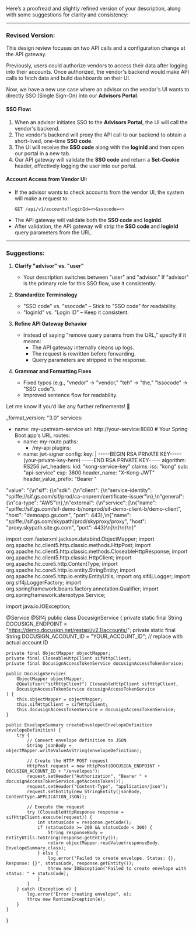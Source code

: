 Here’s a proofread and slightly refined version of your description, along with some suggestions for clarity and consistency:

---

### Revised Version:

This design review focuses on two API calls and a configuration change at the API gateway.

Previously, users could authorize vendors to access their data after logging into their accounts. Once authorized, the vendor's backend would make API calls to fetch data and build dashboards on their UI.

Now, we have a new use case where an advisor on the vendor's UI wants to directly SSO (Single Sign-On) into our **Advisors Portal**.

#### SSO Flow:
1. When an advisor initiates SSO to the **Advisors Portal**, the UI will call the vendor's backend.
2. The vendor's backend will proxy the API call to our backend to obtain a short-lived, one-time **SSO code**.
3. The UI will receive the **SSO code** along with the **loginId** and then open our portal in a new tab.
4. Our API gateway will validate the **SSO code** and return a **Set-Cookie** header, effectively logging the user into our portal.

#### Account Access from Vendor UI:
- If the advisor wants to check accounts from the vendor UI, the system will make a request to:
  ```
  GET /api/v1/accounts?loginId=<>&ssocode=<>
  ```
- The API gateway will validate both the **SSO code** and **loginId**.
- After validation, the API gateway will strip the **SSO code** and **loginId** query parameters from the URL.

---

### Suggestions:
1. **Clarify "advisor" vs. "user"**  
   - Your description switches between "user" and "advisor." If "advisor" is the primary role for this SSO flow, use it consistently.
  
2. **Standardize Terminology**  
   - "SSO code" vs. "ssocode" – Stick to "SSO code" for readability.
   - "loginId" vs. "Login ID" – Keep it consistent.

3. **Refine API Gateway Behavior**  
   - Instead of saying "remove query params from the URL," specify if it means:
     - The API gateway internally cleans up logs.
     - The request is rewritten before forwarding.
     - Query parameters are stripped in the response.
  
4. **Grammar and Formatting Fixes**  
   - Fixed typos (e.g., "vnedor" → "vendor," "teh" → "the," "lssocode" → "SSO code").
   - Improved sentence flow for readability.

Let me know if you’d like any further refinements! 🚀













_format_version: "3.0"
services:
  - name: my-upstream-service
    url: http://your-service:8080  # Your Spring Boot app's URL
    routes:
      - name: my-route
        paths:
          - /my-api
    plugins:
      - name: jwt-signer
        config:
          key: |
            -----BEGIN RSA PRIVATE KEY-----
            (your-private-key-here)
            -----END RSA PRIVATE KEY-----
          algorithm: RS256
          jwt_headers:
            kid: "kong-service-key"
          claims:
            iss: "kong"
            sub: "api-service"
            exp: 3600
          header_name: "X-Kong-JWT"
          header_value_prefix: "Bearer "

 
 
 
 
 
 
 
 
 
 
 
 
 
 
 
 
 
 
 
 
 
 
 
 
 
 
 
 "value": "{\n\"sif\": {\n\"sdk\": {\n\"client\": {\n\"service-identity\": \"spiffe://sif.gs.com/sif/prod/ca-onprem/certificate-issuer\"\n},\n\"general\": {\n\"ca-type\": \"AWS\"\n},\n\"external\": {\n\"service\": [\n{\"name\": \"spiffe://sif.gs.com/sif-demo-b/nonprod/sif-demo-client-b/demo-client\", \"host\": \"demoapp.gs.com\", \"port\": 443},\n{\"name\": \"spiffe://sif.gs.com/skypath/prod/skyproxy/proxy\", \"host\": \"proxy.skypath.site.gs.com\", \"port\": 443}\n]\n}\n}\n}"




 import com.fasterxml.jackson.databind.ObjectMapper;
import org.apache.hc.client5.http.classic.methods.HttpPost;
import org.apache.hc.client5.http.classic.methods.CloseableHttpResponse;
import org.apache.hc.client5.http.classic.HttpClient;
import org.apache.hc.core5.http.ContentType;
import org.apache.hc.core5.http.io.entity.StringEntity;
import org.apache.hc.core5.http.io.entity.EntityUtils;
import org.slf4j.Logger;
import org.slf4j.LoggerFactory;
import org.springframework.beans.factory.annotation.Qualifier;
import org.springframework.stereotype.Service;

import java.io.IOException;

@Service
@Slf4j
public class DocusignService {
    private static final String DOCUSIGN_ENDPOINT = "https://demo.docusign.net/restapi/v2.1/accounts/";
    private static final String DOCUSIGN_ACCOUNT_ID = "YOUR_ACCOUNT_ID";  // replace with actual account ID

    private final ObjectMapper objectMapper;
    private final CloseableHttpClient sifHttpClient;
    private final DocusignAccessTokenService docusignAccessTokenService;

    public DocusignService(
        ObjectMapper objectMapper,
        @Qualifier("sifHttpClient") CloseableHttpClient sifHttpClient,
        DocusignAccessTokenService docusignAccessTokenService
    ) {
        this.objectMapper = objectMapper;
        this.sifHttpClient = sifHttpClient;
        this.docusignAccessTokenService = docusignAccessTokenService;
    }

    public EnvelopeSummary createEnvelope(EnvelopeDefinition envelopeDefinition) {
        try {
            // Convert envelope definition to JSON
            String jsonBody = objectMapper.writeValueAsString(envelopeDefinition);
            
            // Create the HTTP POST request
            HttpPost request = new HttpPost(DOCUSIGN_ENDPOINT + DOCUSIGN_ACCOUNT_ID + "/envelopes");
            request.setHeader("Authorization", "Bearer " + docusignAccessTokenService.getAccessToken());
            request.setHeader("Content-Type", "application/json");
            request.setEntity(new StringEntity(jsonBody, ContentType.APPLICATION_JSON));

            // Execute the request
            try (CloseableHttpResponse response = sifHttpClient.execute(request)) {
                int statusCode = response.getCode();
                if (statusCode >= 200 && statusCode < 300) {
                    String responseBody = EntityUtils.toString(response.getEntity());
                    return objectMapper.readValue(responseBody, EnvelopeSummary.class);
                } else {
                    log.error("Failed to create envelope. Status: {}, Response: {}", statusCode, response.getEntity());
                    throw new IOException("Failed to create envelope with status: " + statusCode);
                }
            }
        } catch (Exception e) {
            log.error("Error creating envelope", e);
            throw new RuntimeException(e);
        }
    }
}

